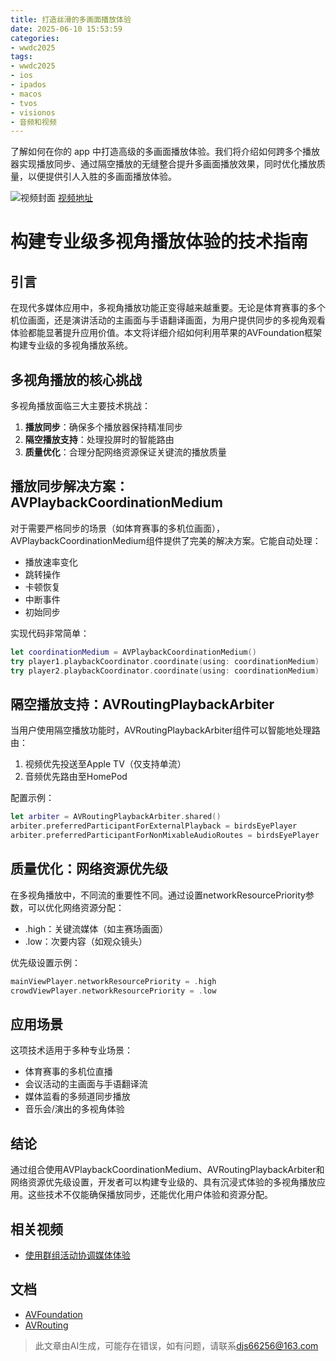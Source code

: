 ```yaml
---
title: 打造丝滑的多画面播放体验
date: 2025-06-10 15:53:59
categories:
- wwdc2025
tags:
- wwdc2025
- ios
- ipados
- macos
- tvos
- visionos
- 音频和视频
---
```

了解如何在你的 app 中打造高级的多画面播放体验。我们将介绍如何跨多个播放器实现播放同步、通过隔空播放的无缝整合提升多画面播放效果，同时优化播放质量，以便提供引人入胜的多画面播放体验。
<!--more-->

![视频封面](https://devimages-cdn.apple.com/wwdc-services/images/3055294D-836B-4513-B7B0-0BC5666246B0/10056/10056_wide_250x141_2x.jpg)
[视频地址](https://developer.apple.com/cn/videos/play/wwdc2025/302/)

# 构建专业级多视角播放体验的技术指南

## 引言
在现代多媒体应用中，多视角播放功能正变得越来越重要。无论是体育赛事的多个机位画面，还是演讲活动的主画面与手语翻译画面，为用户提供同步的多视角观看体验都能显著提升应用价值。本文将详细介绍如何利用苹果的AVFoundation框架构建专业级的多视角播放系统。

## 多视角播放的核心挑战

多视角播放面临三大主要技术挑战：
1. **播放同步**：确保多个播放器保持精准同步
2. **隔空播放支持**：处理投屏时的智能路由
3. **质量优化**：合理分配网络资源保证关键流的播放质量

## 播放同步解决方案：AVPlaybackCoordinationMedium

对于需要严格同步的场景（如体育赛事的多机位画面），AVPlaybackCoordinationMedium组件提供了完美的解决方案。它能自动处理：
- 播放速率变化
- 跳转操作
- 卡顿恢复
- 中断事件
- 初始同步

实现代码非常简单：
```swift
let coordinationMedium = AVPlaybackCoordinationMedium()
try player1.playbackCoordinator.coordinate(using: coordinationMedium)
try player2.playbackCoordinator.coordinate(using: coordinationMedium)
```

## 隔空播放支持：AVRoutingPlaybackArbiter

当用户使用隔空播放功能时，AVRoutingPlaybackArbiter组件可以智能地处理路由：
1. 视频优先投送至Apple TV（仅支持单流）
2. 音频优先路由至HomePod

配置示例：
```swift
let arbiter = AVRoutingPlaybackArbiter.shared()
arbiter.preferredParticipantForExternalPlayback = birdsEyePlayer
arbiter.preferredParticipantForNonMixableAudioRoutes = birdsEyePlayer
```

## 质量优化：网络资源优先级

在多视角播放中，不同流的重要性不同。通过设置networkResourcePriority参数，可以优化网络资源分配：
- .high：关键流媒体（如主赛场画面）
- .low：次要内容（如观众镜头）

优先级设置示例：
```swift
mainViewPlayer.networkResourcePriority = .high
crowdViewPlayer.networkResourcePriority = .low
```

## 应用场景

这项技术适用于多种专业场景：
- 体育赛事的多机位直播
- 会议活动的主画面与手语翻译流
- 媒体监看的多频道同步播放
- 音乐会/演出的多视角体验

## 结论

通过组合使用AVPlaybackCoordinationMedium、AVRoutingPlaybackArbiter和网络资源优先级设置，开发者可以构建专业级的、具有沉浸式体验的多视角播放应用。这些技术不仅能确保播放同步，还能优化用户体验和资源分配。

## 相关视频
- [使用群组活动协调媒体体验](https://developer.apple.com/videos/play/wwdc2021/10225)

## 文档
- [AVFoundation](https://developer.apple.com/documentation/AVFoundation)
- [AVRouting](https://developer.apple.com/documentation/AVRouting)
> 此文章由AI生成，可能存在错误，如有问题，请联系[djs66256@163.com](djs66256@163.com)